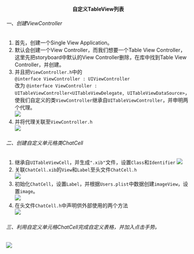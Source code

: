 #### <center>自定义TableView列表</center>  
###### 一、创建ViewController
1. 首先，创建一个Single View Application。  
2. 默认会创建一个View Controller，而我们想要一个Table View Controller，这里先把storyboard中默认的View Controller删除，在库中找到Table View Controller，并创建。  
3. 并且把`ViewController.h`中的  
`@interface ViewController : UIViewController`  
改为
`@interface ViewController : UITableViewController<UITableViewDelegate, UITableViewDataSource>`，使我们自定义的类`ViewController`继承自`UITableViewController`，并申明两个代理。  
![](http://7i7io5.com1.z0.glb.clouddn.com/tableviewcustom1.png)  
4. 并将代理关联至`ViewController.h`  
![](http://7i7io5.com1.z0.glb.clouddn.com/tableviewcustom3.png)
###### 二、创建自定义单元格类ChatCell
1. 继承自`UITableViewCell`，并生成`".xib"`文件，设置`Class`和`Identifier`
![](http://7i7io5.com1.z0.glb.clouddn.com/tableviewcustom2.png)
2. 关联`ChatCell.xib`的`View`和`Label`至头文件`ChatCell.h`  
![](http://7i7io5.com1.z0.glb.clouddn.com/tableviewcustom4.png)
3. 初始化`ChatCell`，设置`Label`，并根据`Users.plist`中数据创建`imageView`，设置`image`。  
![](http://7i7io5.com1.z0.glb.clouddn.com/tableviewcustom5.png)
4. 在头文件`ChatCell.h`中声明供外部使用的两个方法  
![](http://7i7io5.com1.z0.glb.clouddn.com/tableviewcustom7.png)
###### 三、利用自定义单元格ChatCell完成自定义表格，并加入点击手势。  
![](http://7i7io5.com1.z0.glb.clouddn.com/tableviewcustom6.png)
